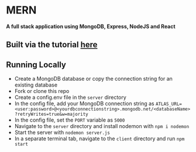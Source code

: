 # MERN
**A full stack application using MongoDB, Express, NodeJS and React**

## Built via the tutorial [here](https://github.com/mongodb-developer/mern-stack-example)

## Running Locally
- Create a MongoDB database or copy the connection string for an existing database 
- Fork or clone this repo
- Create a config.env file in the `server` directory
- In the config file, add your MongoDB connection string as `ATLAS_URL=<user:password>@<yourdbconnectionstring>.mongodb.net/<databaseName>?retryWrites=true&w=majority`
- In the config file, set the `PORT` variable as `5000`
- Navigate to the `server` directory and install nodemon with `npm i nodemon`
- Start the server with `nodemon server.js`
- In a separate terminal tab, navigate to the `client` directory and run `npm start`